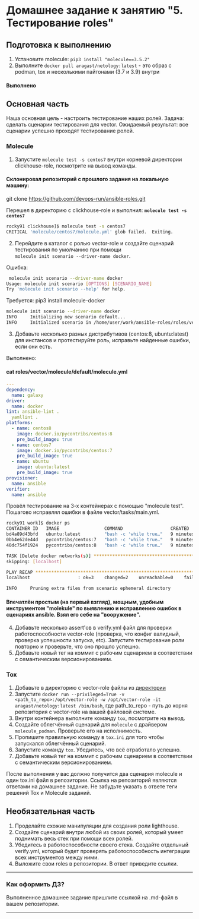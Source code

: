 # Домашнее задание к занятию "5. Тестирование roles"

## Подготовка к выполнению
1. Установите molecule: `pip3 install "molecule==3.5.2"`
2. Выполните `docker pull aragast/netology:latest` -  это образ с podman, tox и несколькими пайтонами (3.7 и 3.9) внутри    

#### Выполнено


## Основная часть

Наша основная цель - настроить тестирование наших ролей. Задача: сделать сценарии тестирования для vector. Ожидаемый результат: все сценарии успешно проходят тестирование ролей.

### Molecule

1. Запустите  `molecule test -s centos7` внутри корневой директории clickhouse-role, посмотрите на вывод команды.       
#### Склонировал репозиторий с прошлого задания на локальную машину:     
git clone https://github.com/devops-run/ansible-roles.git       

Перешел в директорию с clickhouse-role и выполнил:  __`molecule test -s centos7`__      
```bash
rocky91 clickhouse]$ molecule test -s centos7
CRITICAL 'molecule/centos7/molecule.yml' glob failed.  Exiting.

```

2. Перейдите в каталог с ролью vector-role и создайте сценарий тестирования по умолчанию при помощи     
`molecule init scenario --driver-name docker`.      

Ошибка:     
```bash
 molecule init scenario --driver-name docker
Usage: molecule init scenario [OPTIONS] [SCENARIO_NAME]
Try 'molecule init scenario --help' for help.

```
Требуется: pip3 install molecule-docker     

```bash
molecule init scenario --driver-name docker
INFO     Initializing new scenario default...
INFO     Initialized scenario in /home/user/work/ansible-roles/roles/vector/molecule/default successfully.

```

3. Добавьте несколько разных дистрибутивов (centos:8, ubuntu:latest) для инстансов и протестируйте роль, исправьте найденные ошибки, если они есть.     

Выполнено:      
#### cat roles/vector/molecule/default/molecule.yml  

```yaml
---
dependency:
  name: galaxy
driver:
  name: docker
lint: ansible-lint .
  yamllint .
platforms:
  - name: centos8
    image: docker.io/pycontribs/centos:8
    pre_build_image: true
  - name: centos7
    image: docker.io/pycontribs/centos:7
    pre_build_image: true
  - name: ubuntu
    image: ubuntu:latest
    pre_build_image: true
provisioner:
  name: ansible
verifier:
  name: ansible

```
Провёл тестирование на 3-х контейнерах с помощью "molecule test".    
Пошагово исправлял ошибки в файле vector/tasks/main.yml.    
     
```bash
rocky91 work]$ docker ps
CONTAINER ID   IMAGE                 COMMAND                  CREATED         STATUS         PORTS     NAMES
bd4a89d43bfd   ubuntu:latest         "bash -c 'while true…"   9 minutes ago   Up 9 minutes             ubuntu
0bb4e62de44d   pycontribs/centos:7   "bash -c 'while true…"   9 minutes ago   Up 9 minutes             centos7
40dc754f1924   pycontribs/centos:8   "bash -c 'while true…"   9 minutes ago   Up 9 minutes             centos8

```

```bash
TASK [Delete docker networks(s)] ***********************************************
skipping: [localhost]

PLAY RECAP *********************************************************************
localhost                  : ok=3    changed=2    unreachable=0    failed=0    skipped=1    rescued=0    ignored=0

INFO     Pruning extra files from scenario ephemeral directory

```

#### Впечатлён простым (на первый взгляд), мощным, удобным инструментом "molekule" по выявлению и исправлению ошибок в сценариях ansible. Взял его себе на "вооружение".
4. Добавьте несколько assert'ов в verify.yml файл для  проверки работоспособности vector-role (проверка, что конфиг валидный, проверка успешности запуска, etc). Запустите тестирование роли повторно и проверьте, что оно прошло успешно.
5. Добавьте новый тег на коммит с рабочим сценарием в соответствии с семантическим версионированием.

### Tox

1. Добавьте в директорию с vector-role файлы из [директории](./example)
2. Запустите `docker run --privileged=True -v <path_to_repo>:/opt/vector-role -w /opt/vector-role -it aragast/netology:latest /bin/bash`, где path_to_repo - путь до корня репозитория с vector-role на вашей файловой системе.
3. Внутри контейнера выполните команду `tox`, посмотрите на вывод.
5. Создайте облегчённый сценарий для `molecule` с драйвером `molecule_podman`. Проверьте его на исполнимость.
6. Пропишите правильную команду в `tox.ini` для того чтобы запускался облегчённый сценарий.
8. Запустите команду `tox`. Убедитесь, что всё отработало успешно.
9. Добавьте новый тег на коммит с рабочим сценарием в соответствии с семантическим версионированием.

После выполнения у вас должно получится два сценария molecule и один tox.ini файл в репозитории. Ссылка на репозиторий являются ответами на домашнее задание. Не забудьте указать в ответе теги решений Tox и Molecule заданий.

## Необязательная часть

1. Проделайте схожие манипуляции для создания роли lighthouse.
2. Создайте сценарий внутри любой из своих ролей, который умеет поднимать весь стек при помощи всех ролей.
3. Убедитесь в работоспособности своего стека. Создайте отдельный verify.yml, который будет проверять работоспособность интеграции всех инструментов между ними.
4. Выложите свои roles в репозитории. В ответ приведите ссылки.

---

### Как оформить ДЗ?

Выполненное домашнее задание пришлите ссылкой на .md-файл в вашем репозитории.

---
